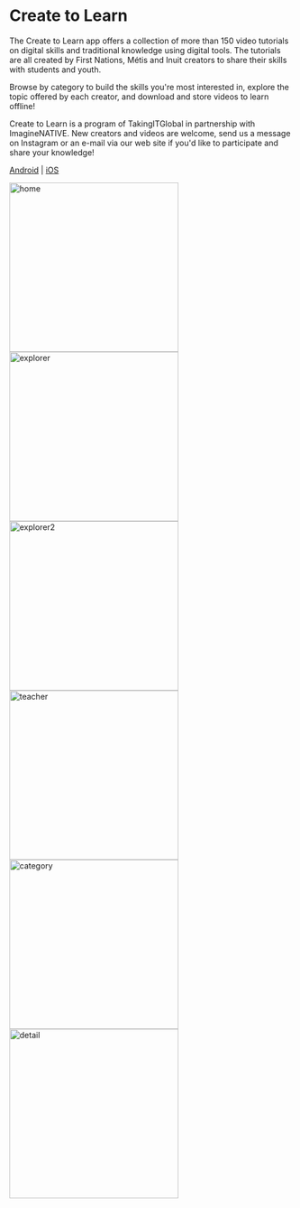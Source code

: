 # Create to Learn

The Create to Learn app offers a collection of more than 150 video tutorials on digital skills and traditional knowledge using digital tools. The tutorials are all created by First Nations, Métis and Inuit creators to share their skills with students and youth.

Browse by category to build the skills you're most interested in, explore the topic offered by each creator, and download and store videos to learn offline!

Create to Learn is a program of TakingITGlobal in partnership with ImagineNATIVE. New creators and videos are welcome, send us a message on Instagram or an e-mail via our web site if you'd like to participate and share your knowledge!

[Android](https://play.google.com/store/apps/details?id=com.createtolearn_ios&hl=en) | [iOS](https://apps.apple.com/us/app/create-to-learn/id1505299634)

<img src="./images/createtolearn/home.png" width="300" height="auto" alt="home" /> <img src="./images/createtolearn/explorer.png" width="300" height="auto" alt="explorer" /> <img src="./images/createtolearn/explorer2.png" width="300" height="auto" alt="explorer2" /> <img src="./images/createtolearn/teacher.png" width="300" height="auto" alt="teacher" /> <img src="./images/createtolearn/category.png" width="300" height="auto" alt="category" /> <img src="./images/createtolearn/detail.png" width="300" height="auto" alt="detail" />